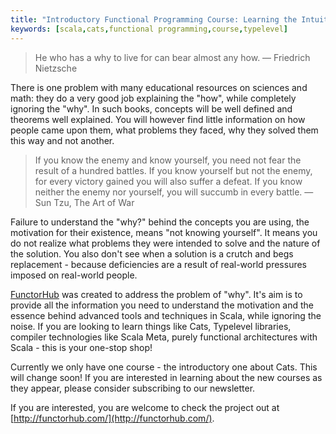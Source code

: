 ```yaml
---
title: "Introductory Functional Programming Course: Learning the Intuitive Way"
keywords: [scala,cats,functional programming,course,typelevel]
---
```



> He who has a why to live for can bear almost any how. ― Friedrich Nietzsche

There is one problem with many educational resources on sciences and math: they do a very good job explaining the "how", while completely ignoring the "why". In such books, concepts will be well defined and theorems well explained. You will however find little information on how people came upon them, what problems they faced, why they solved them this way and not another.

> If you know the enemy and know yourself, you need not fear the result of a hundred battles. If you know yourself but not the enemy, for every victory gained you will also suffer a defeat. If you know neither the enemy nor yourself, you will succumb in every battle. ― Sun Tzu, The Art of War

Failure to understand the "why?" behind the concepts you are using, the motivation for their existence, means "not knowing yourself". It means you do not realize what problems they were intended to solve and the nature of the solution. You also don't see when a solution is a crutch and begs replacement - because deficiencies are a result of real-world pressures imposed on real-world people.

[FunctorHub](http://functorhub.com/) was created to address the problem of "why". It's aim is to provide all the information you need to understand the motivation and the essence behind advanced tools and techniques in Scala, while ignoring the noise. If you are looking to learn things like Cats, Typelevel libraries, compiler technologies like Scala Meta, purely functional architectures with Scala - this is your one-stop shop!

Currently we only have one course - the introductory one about Cats. This will change soon! If you are interested in learning about the new courses as they appear, please consider subscribing to our newsletter.

If you are interested, you are welcome to check the project out at [http://functorhub.com/](http://functorhub.com/).